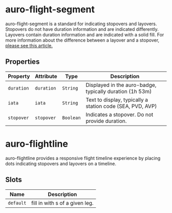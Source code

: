 # auro-flight-segment

auro-flight-segment is a standard for indicating stopovers and layovers.
Stopovers do not have duration information and are indicated differently.
Layovers contain duration information and are indicated with a solid fill.
For more information about the difference between a layover and a stopover,
[please see this article.](https://www.turkishairlines.com/en-int/any-questions/what-is-the-difference-between-a-layover-and-a-stopover/)

## Properties

| Property   | Attribute  | Type      | Description                                      |
|------------|------------|-----------|--------------------------------------------------|
| `duration` | `duration` | `String`  | Displayed in the auro-badge, typically duration (1h 53m) |
| `iata`     | `iata`     | `String`  | Text to display, typically a station code (SEA, PVD, AVP) |
| `stopover` | `stopover` | `Boolean` | Indicates a stopover. Do not provide duration.   |


# auro-flightline

auro-flightline provides a responsive flight timeline experience by placing dots indicating stopovers and layovers on a timeline.

## Slots

| Name      | Description                                      |
|-----------|--------------------------------------------------|
| `default` | fill in with <auro-flight-segment>s of a given leg. |
